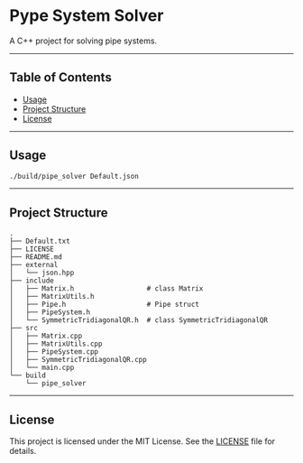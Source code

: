 # Pype System Solver
A C++ project for solving pipe systems.

---
## Table of Contents
<!-- - [Introduction](#introduction) -->
<!-- - [Features](#features) -->
<!-- - [Installation](#installation) -->
- [Usage](#usage)
- [Project Structure](#project-structure)
- [License](#license)

---

## Usage
```bash
./build/pipe_solver Default.json
```

---

## Project Structure
```text
.
├── Default.txt
├── LICENSE
├── README.md
├── external
│   └── json.hpp
├── include
│   ├── Matrix.h                  # class Matrix
│   ├── MatrixUtils.h             
│   ├── Pipe.h                    # Pipe struct 
│   ├── PipeSystem.h
│   └── SymmetricTridiagonalQR.h  # class SymmetricTridiagonalQR
├── src
│   ├── Matrix.cpp
│   ├── MatrixUtils.cpp
│   ├── PipeSystem.cpp
│   ├── SymmetricTridiagonalQR.cpp
│   └── main.cpp
└── build
    └── pipe_solver

```

---

## License
This project is licensed under the MIT License. See the [LICENSE](LICENSE) file for details.